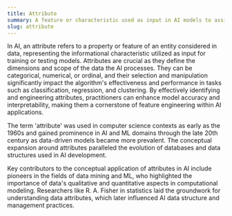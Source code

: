 ```yaml
---
title: Attribute
summary: A feature or characteristic used as input in AI models to assist in decision-making or prediction processes.
slug: attribute
---
```


In AI, an attribute refers to a property or feature of an entity considered in data, representing the informational characteristic utilized as input for training or testing models. Attributes are crucial as they define the dimensions and scope of the data the AI processes. They can be categorical, numerical, or ordinal, and their selection and manipulation significantly impact the algorithm's effectiveness and performance in tasks such as classification, regression, and clustering. By effectively identifying and engineering attributes, practitioners can enhance model accuracy and interpretability, making them a cornerstone of feature engineering within AI applications.

The term 'attribute' was used in computer science contexts as early as the 1960s and gained prominence in AI and ML domains through the late 20th century as data-driven models became more prevalent. The conceptual expansion around attributes paralleled the evolution of databases and data structures used in AI development.

Key contributors to the conceptual application of attributes in AI include pioneers in the fields of data mining and ML, who highlighted the importance of data's qualitative and quantitative aspects in computational modeling. Researchers like R. A. Fisher in statistics laid the groundwork for understanding data attributes, which later influenced AI data structure and management practices.